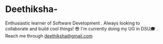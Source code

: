 # Deethiksha-
Enthusiastic learner of Software Development . Always looking to collaborate and build cool things! ️😎
I'm currently doing my UG in DSU🎓 . 
Reach me through deethiksha@gmail.com

